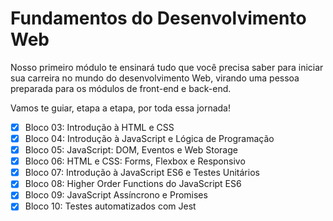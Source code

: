 # Fundamentos do Desenvolvimento Web

Nosso primeiro módulo te ensinará tudo que você precisa saber para iniciar sua carreira no mundo do desenvolvimento Web, virando uma pessoa preparada para os módulos de front-end e back-end. 

Vamos te guiar, etapa a etapa, por toda essa jornada!

- [X] Bloco 03: Introdução à HTML e CSS
- [X] Bloco 04: Introdução à JavaScript e Lógica de Programação
- [X] Bloco 05: JavaScript: DOM, Eventos e Web Storage
- [X] Bloco 06: HTML e CSS: Forms, Flexbox e Responsivo
- [X] Bloco 07: Introdução à JavaScript ES6 e Testes Unitários
- [X] Bloco 08: Higher Order Functions do JavaScript ES6
- [X] Bloco 09: JavaScript Assíncrono e Promises
- [X] Bloco 10: Testes automatizados com Jest
